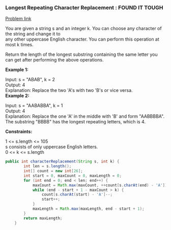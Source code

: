### __Longest Repeating Character Replacement__ : FOUND IT TOUGH
[Problem link]()

You are given a string s and an integer k. You can choose any character of the string and change it to\
any other uppercase English character. You can perform this operation at most k times.

Return the length of the longest substring containing the same letter you can get after performing the above operations.

 

__Example 1:__

Input: s = "ABAB", k = 2 \
Output: 4 \
Explanation: Replace the two 'A's with two 'B's or vice versa. \
__Example 2:__

Input: s = "AABABBA", k = 1 \
Output: 4 \
Explanation: Replace the one 'A' in the middle with 'B' and form "AABBBBA". \
The substring "BBBB" has the longest repeating letters, which is 4.
 

__Constraints:__ 

1 <= s.length <= 105 \
s consists of only uppercase English letters. \
0 <= k <= s.length


```java
public int characterReplacement(String s, int k) {
        int len = s.length();
        int[] count = new int[26];
        int start = 0, maxCount = 0, maxLength = 0;
        for (int end = 0; end < len; end++) {
            maxCount = Math.max(maxCount, ++count[s.charAt(end) - 'A']);
            while (end - start + 1 - maxCount > k) {
                count[s.charAt(start) - 'A']--;
                start++;
            }
            maxLength = Math.max(maxLength, end - start + 1);
        }
        return maxLength;
    }
```
